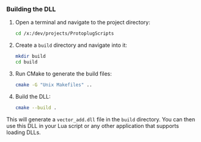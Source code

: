 
### Building the DLL

1. Open a terminal and navigate to the project directory:
    ```sh
    cd /x:/dev/projects/ProtoplugScripts
    ```

2. Create a `build` directory and navigate into it:
    ```sh
    mkdir build
    cd build
    ```

3. Run CMake to generate the build files:
    ```sh
    cmake -G "Unix Makefiles" ..
    ```

4. Build the DLL:
    ```sh
    cmake --build .
    ```

This will generate a `vector_add.dll` file in the `build` directory. You can then use this DLL in your Lua script or any other application that supports loading DLLs.